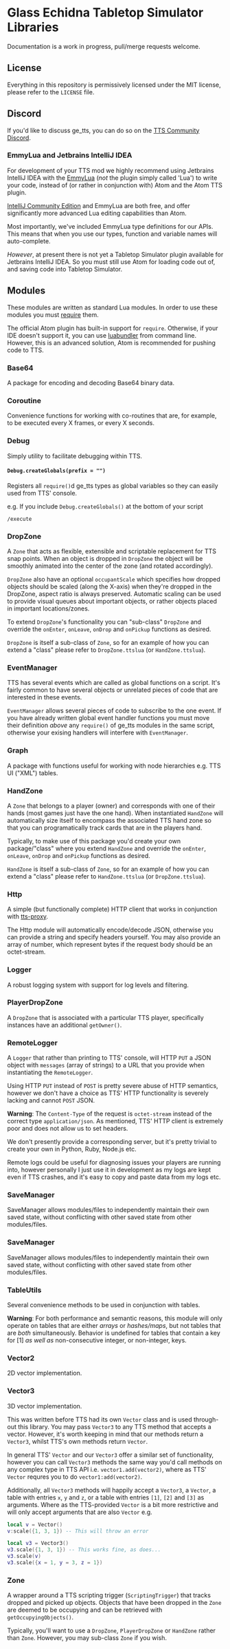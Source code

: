 # Glass Echidna Tabletop Simulator Libraries

Documentation is a work in progress, pull/merge requests welcome.

## License

Everything in this repository is permissively licensed under the MIT license, please refer to the `LICENSE` file.

## Discord

If you'd like to discuss ge_tts, you can do so on the [TTS Community Discord](https://discord.gg/YwD22SM).

### EmmyLua and Jetbrains IntelliJ IDEA

For development of your TTS mod we highly recommend using Jetbrains IntelliJ IDEA with the [EmmyLua](https://github.com/EmmyLua/IntelliJ-EmmyLua) (_not_ the plugin simply called 'Lua') to write your code, instead of (or rather in conjunction with) Atom and the Atom TTS plugin.

[IntelliJ Community Edition](https://www.jetbrains.com/idea/download/) and EmmyLua are both free, and offer significantly more advanced Lua editing capabilities than Atom.

Most importantly, we've included EmmyLua type definitions for our APIs. This means that when you use our types, function and variable names will auto-complete.

_However_, at present there is not yet a Tabletop Simulator plugin available for Jetbrains IntelliJ IDEA. So you must still use Atom for loading code out of, and saving code into Tabletop Simulator.

## Modules

These modules are written as standard Lua modules. In order to use these modules you must [require](https://www.lua.org/pil/8.1.html) them.

The official Atom plugin has built-in support for `require`. Otherwise, if your IDE doesn't support it, you can use [luabundler](https://github.com/Benjamin-Dobell/luabundler) from command line. However, this is an advanced solution, Atom is recommended for pushing code to TTS.

### Base64

A package for encoding and decoding Base64 binary data.

### Coroutine

Convenience functions for working with co-routines that are, for example, to be executed every X frames, or every X seconds.

### Debug

Simply utility to facilitate debugging within TTS.

#### `Debug.createGlobals(prefix = "")`

Registers all `require()`d ge_tts types as global variables so they can easily used from TTS' console.

e.g. If you include `Debug.createGlobals()` at the bottom of your script

```
/execute
```

### DropZone

A `Zone` that acts as flexible, extensible and scriptable replacement for TTS snap points. When an object is dropped in `DropZone` the object will be smoothly animated into the center of the zone (and rotated accordingly).

`DropZone` also have an optional `occupantScale` which specifies how dropped objects should be scaled (along the X-axis) when they're dropped in the DropZone, aspect ratio is always preserved. Automatic scaling can be used to provide visual queues about important objects, or rather objects placed in important locations/zones.

To extend `DropZone`'s functionality you can "sub-class" `DropZone` and override the `onEnter`, `onLeave`, `onDrop` and `onPickup` functions as desired.

 `DropZone` is itself a sub-class of `Zone`, so for an example of how you can extend a "class" please refer to `DropZone.ttslua` (or `HandZone.ttslua`).

### EventManager

TTS has several events which are called as global functions on a script. It's fairly common to have several objects or unrelated pieces of code that are interested in these events.

`EventManager` allows several pieces of code to subscribe to the one event. If you have already written global event handler functions you must move their definition _above_ any `require()` of ge_tts modules in the same script, otherwise your exising handlers will interfere with `EventManager`.

### Graph

A package with functions useful for working with node hierarchies e.g. TTS UI ("XML") tables.

### HandZone

A `Zone` that belongs to a player (owner) and corresponds with one of their hands (most games just have the one hand). When instantiated `HandZone` will automatically size itself to encompass the associated TTS hand zone so that you can programatically track cards that are in the players hand.

Typically, to make use of this package you'd create your own package/"class" where you extend `HandZone` and override the `onEnter`, `onLeave`, `onDrop` and `onPickup` functions as desired.

`HandZone` is itself a sub-class of `Zone`, so for an example of how you can extend a "class" please refer to `HandZone.ttslua` (or `DropZone.ttslua`).

### Http

A simple (but functionally complete) HTTP client that works in conjunction with [tts-proxy](https://github.com/Benjamin-Dobell/tts-proxy).

The Http module will automatically encode/decode JSON, otherwise you can provide a string and specify headers yourself. You may also provide an array of number, which represent bytes if the request body should be an octet-stream.

### Logger

A robust logging system with support for log levels and filtering.

### PlayerDropZone

A `DropZone` that is associated with a particular TTS player, specifically instances have an additional `getOwner()`.

### RemoteLogger

A `Logger` that rather than printing to TTS' console, will HTTP `PUT` a JSON object with `messages` (array of strings) to a URL that you provide when instantiating the `RemoteLogger`.

Using HTTP `PUT` instead of `POST` is pretty severe abuse of HTTP semantics, however we don't have a choice as TTS' HTTP functionality is severely lacking and cannot `POST` JSON.

**Warning**: The `Content-Type` of the request is `octet-stream` instead of the correct type `application/json`. As mentioned, TTS' HTTP client is extremely poor and does not allow us to set headers.

We don't presently provide a corresponding server, but it's pretty trivial to create your own in Python, Ruby, Node.js etc.

Remote logs could be useful for diagnosing issues your players are running into, however personally I just use it in development as my logs are kept even if TTS crashes, and it's easy to copy and paste data from my logs etc.

### SaveManager

SaveManager allows modules/files to independently maintain their own saved state, without conflicting with other saved state from other modules/files.

### SaveManager

SaveManager allows modules/files to independently maintain their own saved state, without conflicting with other saved state from other modules/files. 

### TableUtils

Several convenience methods to be used in conjunction with tables.

**Warning**: For both performance and semantic reasons, this module will only operate on tables that are either _arrays_ or _hashes/maps_, but not tables that are _both_ simultaneously. Behavior is undefined for tables that contain a key for [1] _as well as_ non-consecutive integer, or non-integer, keys.

### Vector2

2D vector implementation.

### Vector3

3D vector implementation.

This was written before TTS had its own `Vector` class and is used through-out this library. You may pass `Vector3` to any TTS method that accepts a vector. However, it's worth keeping in mind that our methods return a `Vector3`, whilst TTS's own methods return `Vector`. 

In general TTS' `Vector` and our `Vector3` offer a similar set of functionality, however you can call `Vector3` methods the same way you'd call methods on any complex type in TTS API i.e. `vector1.add(vector2)`, where as TTS' `Vector` requres you to do `vector1:add(vector2)`.

Additionally, all `Vector3` methods will happily accept a `Vector3`, a `Vector`, a table with entries `x`, `y` and `z`, or a table with entries `[1]`, `[2]` and `[3]` as arguments. Where as the TTS-provided `Vector` is a bit more restrictive and will only accept arguments that are also `Vector` e.g. 

```lua
local v = Vector()
v:scale({1, 3, 1}) -- This will throw an error

local v3 = Vector3()
v3.scale({1, 3, 1}) -- This works fine, as does...
v3.scale(v)
v3.scale({x = 1, y = 3, z = 1})
```

### Zone

A wrapper around a TTS scripting trigger (`ScriptingTrigger`) that tracks dropped and picked up objects. Objects that have been dropped in the `Zone` are deemed to be occupying and can be retrieved with `getOccupyingObjects()`.

Typically, you'll want to use a `DropZone`, `PlayerDropZone` or `HandZone` rather than `Zone`. However, you may sub-class `Zone` if you wish.
